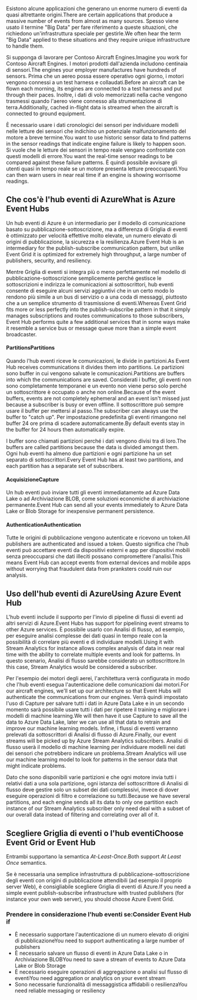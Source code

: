<span data-ttu-id="6b14f-101">Esistono alcune applicazioni che generano un enorme numero di eventi da quasi altrettante origini.</span><span class="sxs-lookup"><span data-stu-id="6b14f-101">There are certain applications that produce a massive number of events from almost as many sources.</span></span> <span data-ttu-id="6b14f-102">Spesso viene usato il termine "Big Data" per fare riferimento a queste situazioni, che richiedono un'infrastruttura speciale per gestirle.</span><span class="sxs-lookup"><span data-stu-id="6b14f-102">We often hear the term "Big Data" applied to these situations and they require unique infrastructure to handle them.</span></span>

<span data-ttu-id="6b14f-103">Si supponga di lavorare per Contoso Aircraft Engines.</span><span class="sxs-lookup"><span data-stu-id="6b14f-103">Imagine you work for Contoso Aircraft Engines.</span></span> <span data-ttu-id="6b14f-104">I motori prodotti dall'azienda includono centinaia di sensori.</span><span class="sxs-lookup"><span data-stu-id="6b14f-104">The engines your employer manufactures have hundreds of sensors.</span></span> <span data-ttu-id="6b14f-105">Prima che un aereo possa essere operativo ogni giorno, i motori vengono connessi a un test harness e collaudati.</span><span class="sxs-lookup"><span data-stu-id="6b14f-105">Before an aircraft can be flown each morning, its engines are connected to a test harness and put through their paces.</span></span> <span data-ttu-id="6b14f-106">Inoltre, i dati di volo memorizzati nella cache vengono trasmessi quando l'aereo viene connesso alla strumentazione di terra.</span><span class="sxs-lookup"><span data-stu-id="6b14f-106">Additionally, cached in-flight data is streamed when the aircraft is connected to ground equipment.</span></span>

<span data-ttu-id="6b14f-107">È necessario usare i dati cronologici dei sensori per individuare modelli nelle letture dei sensori che indichino un potenziale malfunzionamento del motore a breve termine.</span><span class="sxs-lookup"><span data-stu-id="6b14f-107">You want to use historic sensor data to find patterns in the sensor readings that indicate engine failure is likely to happen soon.</span></span> <span data-ttu-id="6b14f-108">Si vuole che le letture dei sensori in tempo reale vengano confrontate con questi modelli di errore.</span><span class="sxs-lookup"><span data-stu-id="6b14f-108">You want the real-time sensor readings to be compared against these failure patterns.</span></span> <span data-ttu-id="6b14f-109">È quindi possibile avvisare gli utenti quasi in tempo reale se un motore presenta letture preoccupanti.</span><span class="sxs-lookup"><span data-stu-id="6b14f-109">You can then warn users in near real time if an engine is showing worrisome readings.</span></span>

## <a name="what-is-azure-event-hubs"></a><span data-ttu-id="6b14f-110">Che cos'è l'hub eventi di Azure</span><span class="sxs-lookup"><span data-stu-id="6b14f-110">What is Azure Event Hubs</span></span>

<span data-ttu-id="6b14f-111">Un hub eventi di Azure è un intermediario per il modello di comunicazione basato su pubblicazione-sottoscrizione, ma a differenza di Griglia di eventi è ottimizzato per velocità effettive molto elevate, un numero elevato di origini di pubblicazione, la sicurezza e la resilienza.</span><span class="sxs-lookup"><span data-stu-id="6b14f-111">Azure Event Hub is an intermediary for the publish-subscribe communication pattern, but unlike Event Grid it is optimized for extremely high throughput, a large number of publishers, security, and resiliency.</span></span>

<span data-ttu-id="6b14f-112">Mentre Griglia di eventi si integra più o meno perfettamente nel modello di pubblicazione-sottoscrizione semplicemente perché gestisce le sottoscrizioni e indirizza le comunicazioni ai sottoscrittori, hub eventi consente di eseguire alcuni servizi aggiuntivi che in un certo modo lo rendono più simile a un bus di servizio o a una coda di messaggi, piuttosto che a un semplice strumento di trasmissione di eventi.</span><span class="sxs-lookup"><span data-stu-id="6b14f-112">Whereas Event Grid fits more or less perfectly into the publish-subscribe pattern in that it simply manages subscriptions and routes communications to those subscribers, Event Hub performs quite a few additional services that in some ways make it resemble a service bus or message queue more than a simple event broadcaster.</span></span>

#### <a name="partitions"></a><span data-ttu-id="6b14f-113">Partitions</span><span class="sxs-lookup"><span data-stu-id="6b14f-113">Partitions</span></span> ####
<span data-ttu-id="6b14f-114">Quando l'hub eventi riceve le comunicazioni, le divide in partizioni.</span><span class="sxs-lookup"><span data-stu-id="6b14f-114">As Event Hub receives communications it divides them into partitions.</span></span> <span data-ttu-id="6b14f-115">Le partizioni sono buffer in cui vengono salvate le comunicazioni.</span><span class="sxs-lookup"><span data-stu-id="6b14f-115">Partitions are buffers into which the communications are saved.</span></span> <span data-ttu-id="6b14f-116">Considerati i buffer, gli eventi non sono completamente temporanei e un evento non viene perso solo perché un sottoscrittore è occupato o anche non online.</span><span class="sxs-lookup"><span data-stu-id="6b14f-116">Because of the event buffers, events are not completely ephemeral and an event isn't missed just because a subscriber is busy or even offline.</span></span> <span data-ttu-id="6b14f-117">Il sottoscrittore può sempre usare il buffer per mettersi al passo.</span><span class="sxs-lookup"><span data-stu-id="6b14f-117">The subscriber can always use the buffer to "catch up".</span></span> <span data-ttu-id="6b14f-118">Per impostazione predefinita gli eventi rimangono nel buffer 24 ore prima di scadere automaticamente.</span><span class="sxs-lookup"><span data-stu-id="6b14f-118">By default events stay in the buffer for 24 hours then automatically expire.</span></span>

<span data-ttu-id="6b14f-119">I buffer sono chiamati partizioni perché i dati vengono divisi tra di loro.</span><span class="sxs-lookup"><span data-stu-id="6b14f-119">The buffers are called partitions because the data is divided amongst them.</span></span> <span data-ttu-id="6b14f-120">Ogni hub eventi ha almeno due partizioni e ogni partizione ha un set separato di sottoscrittori.</span><span class="sxs-lookup"><span data-stu-id="6b14f-120">Every Event Hub has at least two partitions, and each partition has a separate set of subscribers.</span></span>

#### <a name="capture"></a><span data-ttu-id="6b14f-121">Acquisizione</span><span class="sxs-lookup"><span data-stu-id="6b14f-121">Capture</span></span> ####
<span data-ttu-id="6b14f-122">Un hub eventi può inviare tutti gli eventi immediatamente ad Azure Data Lake o ad Archiviazione BLOB, come soluzioni economiche di archiviazione permanente.</span><span class="sxs-lookup"><span data-stu-id="6b14f-122">Event Hub can send all your events immediately to Azure Data Lake or Blob Storage for inexpensive permanent persistence.</span></span>

#### <a name="authentication"></a><span data-ttu-id="6b14f-123">Authentication</span><span class="sxs-lookup"><span data-stu-id="6b14f-123">Authentication</span></span> ####
<span data-ttu-id="6b14f-124">Tutte le origini di pubblicazione vengono autenticate e ricevono un token.</span><span class="sxs-lookup"><span data-stu-id="6b14f-124">All publishers are authenticated and issued a token.</span></span> <span data-ttu-id="6b14f-125">Questo significa che l'hub eventi può accettare eventi da dispositivi esterni e app per dispositivi mobili senza preoccuparsi che dati illeciti possano compromettere l'analisi.</span><span class="sxs-lookup"><span data-stu-id="6b14f-125">This means Event Hub can accept events from external devices and mobile apps without worrying that fraudulent data from pranksters could ruin our analysis.</span></span> 

## <a name="using-azure-event-hub"></a><span data-ttu-id="6b14f-126">Uso dell'hub eventi di Azure</span><span class="sxs-lookup"><span data-stu-id="6b14f-126">Using Azure Event Hub</span></span>

<span data-ttu-id="6b14f-127">L'hub eventi include il supporto per l'invio di pipeline di flussi di eventi ad altri servizi di Azure.</span><span class="sxs-lookup"><span data-stu-id="6b14f-127">Event Hubs has support for pipelining event streams to other Azure services.</span></span> <span data-ttu-id="6b14f-128">È possibile usarlo con Analisi di flusso, ad esempio, per eseguire analisi complesse dei dati quasi in tempo reale con la possibilità di correlare più eventi e di individuare modelli.</span><span class="sxs-lookup"><span data-stu-id="6b14f-128">Using it with Stream Analytics for instance allows complex analysis of data in near real time with the ability to correlate multiple events and look for patterns.</span></span> <span data-ttu-id="6b14f-129">In questo scenario, Analisi di flusso sarebbe considerato un sottoscrittore.</span><span class="sxs-lookup"><span data-stu-id="6b14f-129">In this case, Stream Analytics would be considered a subscriber.</span></span>

<span data-ttu-id="6b14f-130">Per l'esempio dei motori degli aerei, l'architettura verrà configurata in modo che l'hub eventi esegua l'autenticazione delle comunicazioni dai motori.</span><span class="sxs-lookup"><span data-stu-id="6b14f-130">For our aircraft engines, we'll set up our architecture so that Event Hubs will authenticate the communications from our engines.</span></span> <span data-ttu-id="6b14f-131">Verrà quindi impostato l'uso di Capture per salvare tutti i dati in Azure Data Lake e in un secondo momento sarà possibile usare tutti i dati per ripetere il training e migliorare i modelli di machine learning.</span><span class="sxs-lookup"><span data-stu-id="6b14f-131">We will then have it use Capture to save all the data to Azure Data Lake, later we can use all that data to retrain and improve our machine learning models.</span></span> <span data-ttu-id="6b14f-132">Infine, i flussi di eventi verranno prelevati da sottoscrittori di Analisi di flusso di Azure.</span><span class="sxs-lookup"><span data-stu-id="6b14f-132">Finally, our event streams will be picked up by Azure Stream Analytics subscribers.</span></span> <span data-ttu-id="6b14f-133">Analisi di flusso userà il modello di machine learning per individuare modelli nei dati dei sensori che potrebbero indicare un problema.</span><span class="sxs-lookup"><span data-stu-id="6b14f-133">Stream Analytics will use our machine learning model to look for patterns in the sensor data that might indicate problems.</span></span>

<span data-ttu-id="6b14f-134">Dato che sono disponibili varie partizioni e che ogni motore invia tutti i relativi dati a una sola partizione, ogni istanza del sottoscrittore di Analisi di flusso deve gestire solo un subset dei dati complessivi, invece di dover eseguire operazioni di filtro e correlazione su tutti.</span><span class="sxs-lookup"><span data-stu-id="6b14f-134">Because we have several partitions, and each engine sends all its data to only one partition each instance of our Stream Analytics subscriber only need deal with a subset of our overall data instead of filtering and correlating over all of it.</span></span>

## <a name="choose-event-grid-or-event-hub"></a><span data-ttu-id="6b14f-135">Scegliere Griglia di eventi o l'hub eventi</span><span class="sxs-lookup"><span data-stu-id="6b14f-135">Choose Event Grid or Event Hub</span></span>

<span data-ttu-id="6b14f-136">Entrambi supportano la semantica *At-Least-Once*.</span><span class="sxs-lookup"><span data-stu-id="6b14f-136">Both support *At Least Once* semantics.</span></span>

<span data-ttu-id="6b14f-137">Se è necessaria una semplice infrastruttura di pubblicazione-sottoscrizione degli eventi con origini di pubblicazione attendibili (ad esempio il proprio server Web), è consigliabile scegliere Griglia di eventi di Azure.</span><span class="sxs-lookup"><span data-stu-id="6b14f-137">If you need a simple event publish-subscribe infrastructure with trusted publishers (for instance your own web server), you should choose Azure Event Grid.</span></span>

### <a name="consider-event-hub-if"></a><span data-ttu-id="6b14f-138">Prendere in considerazione l'hub eventi se:</span><span class="sxs-lookup"><span data-stu-id="6b14f-138">Consider Event Hub if</span></span>
* <span data-ttu-id="6b14f-139">È necessario supportare l'autenticazione di un numero elevato di origini di pubblicazione</span><span class="sxs-lookup"><span data-stu-id="6b14f-139">You need to support authenticating a large number of publishers</span></span>
* <span data-ttu-id="6b14f-140">È necessario salvare un flusso di eventi in Azure Data Lake o in Archiviazione BLOB</span><span class="sxs-lookup"><span data-stu-id="6b14f-140">You need to save a stream of events to Azure Data Lake or Blob Storage</span></span>
* <span data-ttu-id="6b14f-141">È necessario eseguire operazioni di aggregazione o analisi sul flusso di eventi</span><span class="sxs-lookup"><span data-stu-id="6b14f-141">You need aggregation or analytics on your event stream</span></span>
* <span data-ttu-id="6b14f-142">Sono necessarie funzionalità di messaggistica affidabili o resilienza</span><span class="sxs-lookup"><span data-stu-id="6b14f-142">You need reliable messaging or resiliency</span></span> 